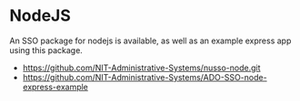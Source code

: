 # NodeJS
An SSO package for nodejs is available, as well as an example express app using this package.

- https://github.com/NIT-Administrative-Systems/nusso-node.git
- https://github.com/NIT-Administrative-Systems/ADO-SSO-node-express-example
